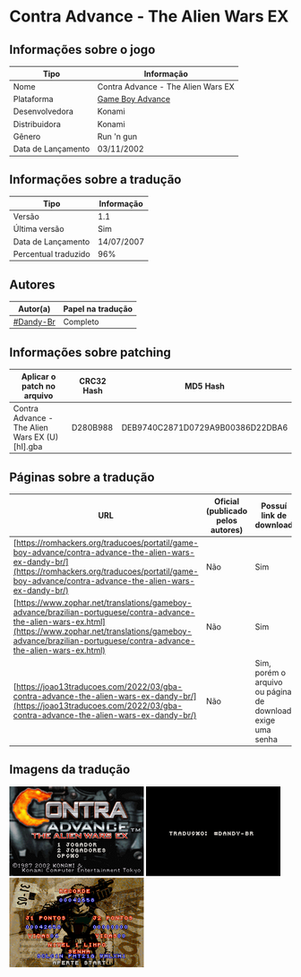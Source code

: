 # Contra Advance - The Alien Wars EX

## Informações sobre o jogo

| Tipo | Informação |
| ----------- | ----------- |
| Nome | Contra Advance \- The Alien Wars EX |
| Plataforma | [Game Boy Advance](../) |
| Desenvolvedora | Konami |
| Distribuidora | Konami |
| Gênero | Run 'n gun |
| Data de Lançamento | 03/11/2002 |

## Informações sobre a tradução

| Tipo | Informação |
| ----------- | ----------- |
| Versão | 1\.1 |
| Última versão | Sim |
| Data de Lançamento | 14/07/2007 |
| Percentual traduzido | 96% |

## Autores

| Autor(a) | Papel na tradução |
| ----------- | ----------- |
| [\#Dandy\-Br](../../../autores/dandy-br/) | Completo |

## Informações sobre patching

| Aplicar o patch no arquivo | CRC32 Hash | MD5 Hash |
| ----------- | ----------- | ----------- |
| Contra Advance \- The Alien Wars EX \(U\) \[hI\]\.gba | D280B988 | DEB9740C2871D0729A9B00386D22DBA6 |

## Páginas sobre a tradução

| URL | Oficial (publicado pelos autores) | Possuí link de download |
| ----------- | ----------- | ----------- |
| [https://romhackers.org/traducoes/portatil/game-boy-advance/contra-advance-the-alien-wars-ex-dandy-br/](https://romhackers.org/traducoes/portatil/game-boy-advance/contra-advance-the-alien-wars-ex-dandy-br/) | Não | Sim |
| [https://www.zophar.net/translations/gameboy-advance/brazilian-portuguese/contra-advance-the-alien-wars-ex.html](https://www.zophar.net/translations/gameboy-advance/brazilian-portuguese/contra-advance-the-alien-wars-ex.html) | Não | Sim |
| [https://joao13traducoes.com/2022/03/gba-contra-advance-the-alien-wars-ex-dandy-br/](https://joao13traducoes.com/2022/03/gba-contra-advance-the-alien-wars-ex-dandy-br/) | Não | Sim, porém o arquivo ou página de download exige uma senha |

## Imagens da tradução

![Imagem de exemplo da tradução 1](1.png)
![Imagem de exemplo da tradução 2](2.png)
![Imagem de exemplo da tradução 3](3.png)